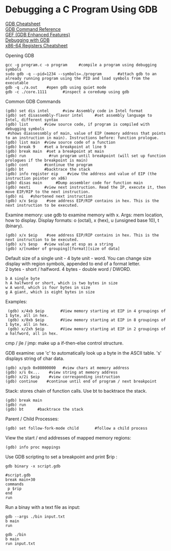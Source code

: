 # Debugging a C Program Using GDB      
[GDB Cheatsheet](https://gabriellesc.github.io/teaching/resources/GDB-cheat-sheet.pdf)        
[GDB Command Reference](https://visualgdb.com/gdbreference/commands/x)     
[GEF (GDB Enhanced Features)](https://github.com/hugsy/gef)    
[Debugging with GDB](https://azeria-labs.com/debugging-with-gdb-introduction/)     
[x86-64 Registers Cheatsheet](https://cs.brown.edu/courses/cs033/docs/guides/x64_cheatsheet.pdf)   

Opening GDB    
```
gcc -g program.c -o program     #compile a program using debugging symbols    
sudo gdb -q --pid=1234 --symbols=./program       #attach gdb to an already running program using the PID and load symbols from the executable      
gdb -q ./a.out    #open gdb using quiet mode
gdb -c ./core.1111       #inspect a coredump using gdb
```
Common GDB Commands   
```
(gdb) set dis intel      #view Assembly code in Intel format
(gdb) set disassembly-flavor intel     #set assembly language to Intel, different syntax 
(gdb) list       #view source code, if program is compiled with debugging symbols  
 #shows diassessmbly of main, value of EIP (memory address that points to an instruction in main). Instructions before: function prologue.   
(gdb) list main  #view source code of a function  
(gdb) break 9    #set a breakpoint at line 9
(gdb) break main  #set a breakpoint at main  
(gdb) run          #run program until breakpoint (will set up function prologues if the breakpoint is main)   
(gdb) cont       #continue the program   
(gdb) bt         #backtrace the stack
(gdb) info register eip    #view the address and value of EIP (the instruction pointer on x86)     
(gdb) disas main      #Dump assembler code for function main    
(gdb) nexti      #view next instruction. Read the IP, execute it, then move EIP/RIP to the next instruction.
(gdb) ni   #shortened next instruction  
(gdb) x/x $eip    #see address EIP/RIP contains in hex. This is the next instruction to be executed.   
```
Examine memory: use gdb to examine memory with x. Args: mem location, how to display. Display formats: o (octal), x (hex), u (unsigned base 10), t (binary).        
```
(gdb) x/x $eip    #see address EIP/RIP contains in hex. This is the next instruction to be executed.
(gdb) x/s $esp   #view value at esp as a string  
(gdb) x/[number of grouping][format][size of data]
```
 
Default size of a single unit - 4 byte unit - word. You can change size display with region symbols, appended to end of a format letter.   
2 bytes - short / halfword. 4 bytes - double word / DWORD.       

    b A single byte
    h A halfword or short, which is two bytes in size
    w A word, which is four bytes in size
    g A giant, which is eight bytes in size 
Examples:    

     (gdb) x/4xb $eip       #View memory starting at EIP in 4 groupings of 1 byte, all in hex.            
     (gdb) x/8xb $eip       #View memory starting at EIP in 8 groupings of 1 byte, all in hex.    
     (gdb) x/2xh $eip       #View memory starting at EIP in 2 groupings of a halfword, all in hex.     
cmp / jle / jmp: make up a if-then-else control structure.    

GDB examine: use 'c' to automatically look up a byte in the ASCII table. 's' displays string of char data.   

    (gdb) x/gcb 0x08000000   #view chars at memory address    
    (gdb) x/s 0x...    #view string at memory address   
    (gdb) x/2i $eip    #view corresponding instruction    
    (gdb) continue    #continue until end of program / next breakpoint   
Stack: stores chain of function calls. Use bt to backtrace the stack.   

    (gdb) break main   
    (gdb) run  
    (gdb) bt      #backtrace the stack   
Parent / Child Processes:    

    (gdb) set follow-fork-mode child       #follow a child process    
View the start / end addresses of mapped memory regions:     

    (gdb) info proc mappings   
Use GDB scripting to set a breakpoint and print $rip :    

    gdb binary -x script.gdb   

    #script.gdb  
    break main+30 
    commands 
     p $rip  
    end 
    run    

Run a binay with a text file as input:       
```
gdb --args ./bin input.txt
b main
run

gdb ./bin
b main
run input.txt
```
